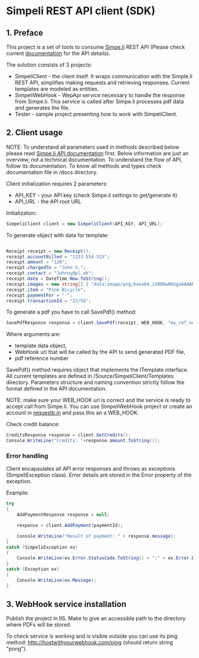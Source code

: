 # Simpeli REST API client (SDK)

## 1. Preface
This project is a set of tools to consume [Simpe.li](http://simpe.li/) REST API (Please check current [documentation](https://simpe.li/documentation) for the API details). 

The solution consists of 3 projects:
* SimpeliClient - the client itself. It wraps communication with the Simple.li REST API, simplifies making requests and retrieving responses. Current templates are modeled as entities.
* SimpeliWebHook - WepApi service necessary to handle the response from Simpe.li. This service is called after Simpe.li processes pdf data and generates the file.
* Tester - sample project presenting how to work with SimpeliClient.

## 2. Client usage

NOTE: To understand all parameters used in methods described below please read [Simpe.li API documentation](https://simpe.li/documentation) first. Below information are just an overview, not a technical documentation. To understand the flow of API, follow its documentation. To know all methods and types check documentation file in /docs directory.

Client initialization requires 2 parameters: 
* API_KEY - your API key (check Simpe.li settings to get/generate it)
* API_URL - the API root URL

Initialization:
```C#
SimpeliClient client = new SimpeliClient(API_KEY, API_URL);
```

To generate object with data for template:
```C#

Receipt receipt = new Receipt();
receipt.accountBilled = "1233-554-525";
receipt.amount = "120";
receipt.chargedTo = "John S.";
receipt.contact = "Johnny@pl.ok";
receipt.date = DateTime.Now.ToString();
receipt.images = new string[] { "data:image/png;base64,iVBORw0KGgoAAAANSUhEUgAAAAEAAAABCAAAAAA6fptVAAAACklEQVR4nGNiAAAABgADNjd8qAAAAABJRU5ErkJggg==" };
receipt.item = "Pink Bicycle";
receipt.paymentFor = "-";
receipt.transactionId = "22/56";
```

To generate a pdf you have to call SavePdf() method:
```C#
SavePdfResponse response = client.SavePdf(receipt, WEB_HOOK, "my_ref_number");
```
Where arguments are:
* template data object, 
* WebHook url that will be called by the API to send generated PDF file,
* pdf reference number

SavePdf() method requires object that implements the ITemplate interface. All current templates are defined in /Source/SimpeliClient/Templates directory. Parameters structure and naming convention strictly follow the format defined in the API documentation.

NOTE: make sure your WEB_HOOK url is correct and the service is ready to accept call from Simpe.li. You can use SimpeliWebHook project or create an account in [requestb.in](http://requestb.in/) and pass this an a WEB_HOOK.

Check credit balance:
```C#
CreditsResponse response = client.GetCredits();
Console.WriteLine("Credits: "+response.amount.ToString());
```

### Error handling
Client encapsulates all API error responses and throws as exceptions (SimpeliException class). Error details are stored in the Error property of the exception. 

Example:

```C#
try
{
    AddPaymentResponse response = null;

    response = client.AddPayment(paymentId);

    Console.WriteLine("Result of payment: " + response.message);
}
catch (SimpeliException ex)
{
    Console.WriteLine(ex.Error.StatusCode.ToString() + ":" + ex.Error.Data);
}
catch (Exception ex)
{
    Console.WriteLine(ex.Message);
}
```


## 3. WebHook service installation
Publish the project in IIS. Make to give an accessible path to the directory where PDFs will be stored.

To check service is working and is visible outside you can use its ping method: http://hostwithyourwebhook.com/ping (should return string "pong").

